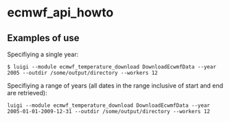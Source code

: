 # ecmwf_api_howto

## Examples of use

Specifiying a single year:

    $ luigi --module ecmwf_temperature_download DownloadEcwmfData --year 2005 --outdir /some/output/directory --workers 12

Specifiying a range of years (all dates in the range inclusive of start and end are retrieved):

    luigi --module ecmwf_temperature_download DownloadEcwmfData --year 2005-01-01-2009-12-31 --outdir /some/output/directory --workers 12

